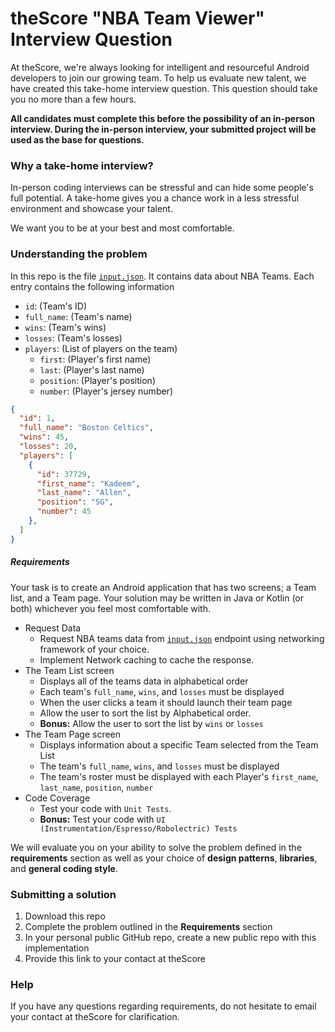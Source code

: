# theScore "NBA Team Viewer" Interview Question
At theScore, we're always looking for intelligent and resourceful Android developers to join our growing team. To help us evaluate new talent, we have created this take-home interview question. This question should take you no more than a few hours.

**All candidates must complete this before the possibility of an in-person interview. During the in-person interview, your submitted project will be used as the base for questions.**

### Why a take-home interview?
In-person coding interviews can be stressful and can hide some people's full potential. A take-home gives you a chance work in a less stressful environment and showcase your talent.

We want you to be at your best and most comfortable.

### Understanding the problem
In this repo is the file [`input.json`](https://raw.githubusercontent.com/scoremedia/nba-team-viewer/master/input.json). It contains data about NBA Teams. Each entry contains the following information
* `id`: (Team's ID)
* `full_name`: (Team's name)
* `wins`: (Team's wins)
* `losses`: (Team's losses)
* `players`: (List of players on the team)
  * `first`: (Player's first name)
  * `last`: (Player's last name)
  * `position`: (Player's position)
  * `number`: (Player's jersey number)


```json
{
  "id": 1,
  "full_name": "Boston Celtics",
  "wins": 45,
  "losses": 20,
  "players": [
    {
      "id": 37729,
      "first_name": "Kadeem",
      "last_name": "Allen",
      "position": "SG",
      "number": 45
    },
  ]
}
``` 


##### Requirements
Your task is to create an Android application that has two screens; a Team list, and a Team page. Your solution may be written in Java or Kotlin (or both) whichever you feel most comfortable with. 

* Request Data
  * Request NBA teams data from [`input.json`](https://raw.githubusercontent.com/scoremedia/nba-team-viewer/master/input.json) endpoint using networking framework of your choice. 
  * Implement Network caching to cache the response. 
* The Team List screen
  * Displays all of the teams data in alphabetical order
  * Each team's `full_name`, `wins`, and `losses` must be displayed
  * When the user clicks a team it should launch their team page
  * Allow the user to sort the list by Alphabetical order.
  * **Bonus:** Allow the user to sort the list by `wins` or `losses` 
* The Team Page screen
  * Displays information about a specific Team selected from the Team List
  * The team's `full_name`, `wins`, and `losses` must be displayed
  * The team's roster must be displayed with each Player's `first_name`, `last_name`, `position`, `number`
* Code Coverage
  * Test your code with `Unit Tests`.  
  * **Bonus:** Test your code with `UI (Instrumentation/Espresso/Robolectric) Tests`

We will evaluate you on your ability to solve the problem defined in the **requirements** section as well as your choice of **design patterns**, **libraries**, and **general coding style**.


### Submitting a solution
1. Download this repo
2. Complete the problem outlined in the **Requirements** section
3. In your personal public GitHub repo, create a new public repo with this implementation
4. Provide this link to your contact at theScore


### Help
If you have any questions regarding requirements, do not hesitate to email your contact at theScore for clarification.
